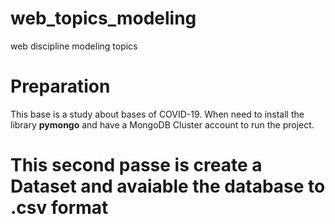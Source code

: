 # web_topics_modeling
web discipline modeling topics 

# Preparation
This base is a study about bases of COVID-19. When need to install the library **pymongo** and have a MongoDB Cluster account to run the project. 

# This second passe is create a Dataset and avaiable the database to .csv format


